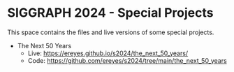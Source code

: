 # SIGGRAPH 2024 - Special Projects

This space contains the files and live versions of some special projects.

- The Next 50 Years
  - Live: https://ereyes.github.io/s2024/the_next_50_years/
  - Code: https://github.com/ereyes/s2024/tree/main/the_next_50_years
